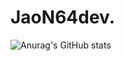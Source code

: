 # JaoN64dev.
![Anurag's GitHub stats](https://github-readme-stats.vercel.app/api?username=JaoN64dev&show_icons=true&theme=radical)

